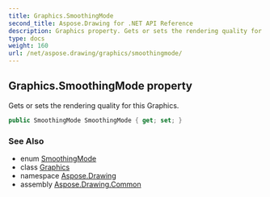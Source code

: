 ```yaml
---
title: Graphics.SmoothingMode
second_title: Aspose.Drawing for .NET API Reference
description: Graphics property. Gets or sets the rendering quality for this Graphics
type: docs
weight: 160
url: /net/aspose.drawing/graphics/smoothingmode/
---
```

## Graphics.SmoothingMode property

Gets or sets the rendering quality for this Graphics.

```csharp
public SmoothingMode SmoothingMode { get; set; }
```

### See Also

* enum [SmoothingMode](../../../aspose.drawing.drawing2d/smoothingmode/)
* class [Graphics](../)
* namespace [Aspose.Drawing](../../graphics/)
* assembly [Aspose.Drawing.Common](../../../)


